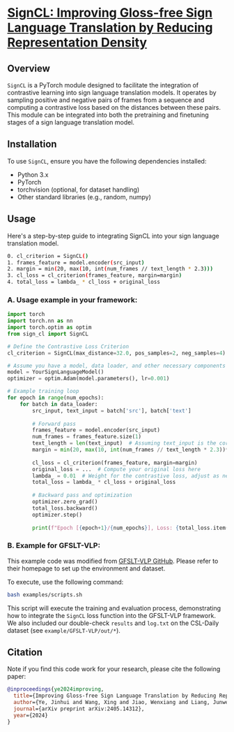 
# [SignCL: Improving Gloss-free Sign Language Translation by Reducing Representation Density](https://arxiv.org/abs/2405.14312)

## Overview

`SignCL` is a PyTorch module designed to facilitate the integration of contrastive learning into sign language translation models. It operates by sampling positive and negative pairs of frames from a sequence and computing a contrastive loss based on the distances between these pairs. This module can be integrated into both the pretraining and finetuning stages of a sign language translation model.

## Installation

To use `SignCL`, ensure you have the following dependencies installed:

- Python 3.x
- PyTorch
- torchvision (optional, for dataset handling)
- Other standard libraries (e.g., random, numpy)

## Usage
Here's a step-by-step guide to integrating SignCL into your sign language translation model.
```bash
0. cl_criterion = SignCL()
1. frames_feature = model.encoder(src_input)
2. margin = min(20, max(10, int(num_frames // text_length * 2.3)))
3. cl_loss = cl_criterion(frames_feature, margin=margin)
4. total_loss = lambda_ * cl_loss + original_loss
```

### A. Usage example in your framework:

```python
import torch
import torch.nn as nn
import torch.optim as optim
from sign_cl import SignCL

# Define the Contrastive Loss Criterion
cl_criterion = SignCL(max_distance=32.0, pos_samples=2, neg_samples=4)

# Assume you have a model, data loader, and other necessary components
model = YourSignLanguageModel()
optimizer = optim.Adam(model.parameters(), lr=0.001)

# Example training loop
for epoch in range(num_epochs):
    for batch in data_loader:
        src_input, text_input = batch['src'], batch['text']
        
        # Forward pass
        frames_feature = model.encoder(src_input)
        num_frames = frames_feature.size(1)
        text_length = len(text_input)  # Assuming text_input is the corresponding text
        margin = min(20, max(10, int(num_frames // text_length * 2.3))*2)
        
        cl_loss = cl_criterion(frames_feature, margin=margin)
        original_loss = ...  # Compute your original loss here
        lambda_ = 0.01  # Weight for the contrastive loss, adjust as necessary
        total_loss = lambda_ * cl_loss + original_loss
        
        # Backward pass and optimization
        optimizer.zero_grad()
        total_loss.backward()
        optimizer.step()
        
        print(f"Epoch [{epoch+1}/{num_epochs}], Loss: {total_loss.item()}")

```

### B. Example for GFSLT-VLP:
This example code was modified from [GFSLT-VLP GitHub](https://github.com/zhoubenjia/GFSLT-VLP). Please refer to their homepage to set up the environment and dataset.

To execute, use the following command:

```sh
bash examples/scripts.sh
```

This script will execute the training and evaluation process, demonstrating how to integrate the `SignCL` loss function into the GFSLT-VLP framework. We also included our double-check `results` and `log.txt` on the CSL-Daily dataset (see `example/GFSLT-VLP/out/*`).

## Citation

Note if you find this code work for your research, please cite the following paper:

```bibtex
@inproceedings{ye2024improving,
  title={Improving Gloss-free Sign Language Translation by Reducing Representation Density},
  author={Ye, Jinhui and Wang, Xing and Jiao, Wenxiang and Liang, Junwei and Xiong, Hui},
  journal={arXiv preprint arXiv:2405.14312},
  year={2024}
}
```
